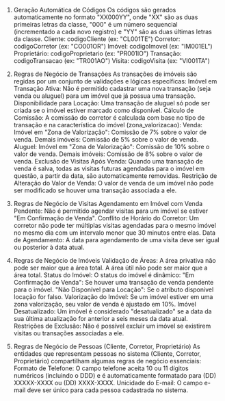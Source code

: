 1. Geração Automática de Códigos
Os códigos são gerados automaticamente no formato "XX000YY", onde "XX" são as duas primeiras letras da classe, "000" é um número sequencial (incrementado a cada novo registro) e "YY" são as duas últimas letras da classe.
Cliente: codigoCliente (ex: "CL001TE")
Corretor: codigoCorretor (ex: "CO001OR")
Imóvel: codigoImovel (ex: "IM001EL")
Proprietário: codigoProprietario (ex: "PR001IO")
Transação: codigoTransacao (ex: "TR001AO")
Visita: codigoVisita (ex: "VI001TA")

2. Regras de Negócio de Transações
As transações de imóveis são regidas por um conjunto de validações e lógicas específicas:
Imóvel em Transação Ativa:
Não é permitido cadastrar uma nova transação (seja venda ou aluguel) para um imóvel que já possua uma transação.
Disponibilidade para Locação:
Uma transação de aluguel só pode ser criada se o imóvel estiver marcado como disponível.
Cálculo de Comissão:
A comissão do corretor é calculada com base no tipo de transação e na característica do imóvel (zona_valorizacao):
Venda:
Imóvel em "Zona de Valorização": Comissão de 7% sobre o valor de venda.
Demais imóveis: Comissão de 5% sobre o valor de venda.
Aluguel:
Imóvel em "Zona de Valorização": Comissão de 10% sobre o valor de venda.
Demais imóveis: Comissão de 8% sobre o valor de venda.
Exclusão de Visitas Após Venda: Quando uma transação de venda é salva, todas as visitas futuras agendadas para o imóvel em questão, a partir da data, são automaticamente removidas.
Restrição de Alteração do Valor de Venda: O valor de venda de um imóvel não pode ser modificado se houver uma transação associada a ele.

3. Regras de Negócio de Visitas
Agendamento em Imóvel com Venda Pendente: Não é permitido agendar visitas para um imóvel se estiver "Em Confirmação de Venda".
Conflito de Horário do Corretor: Um corretor não pode ter múltiplas visitas agendadas para o mesmo imóvel no mesmo dia com um intervalo menor que 30 minutos entre elas.
Data de Agendamento: A data para agendamento de uma visita deve ser igual ou posterior à data atual.

4. Regras de Negócio de Imóveis
Validação de Áreas:
A área privativa não pode ser maior que a área total.
A área útil não pode ser maior que a área total.
Status do Imóvel: O status do imóvel é dinâmico:
"Em Confirmação de Venda": Se houver uma transação de venda pendente para o imóvel.
"Não Disponível para Locação": Se o atributo disponível locação for falso.
Valorização do Imóvel: Se um imóvel estiver em uma zona valorização, seu valor de venda é ajustado em 10%.
Imóvel Desatualizado: Um imóvel é considerado "desatualizado" se a data da sua última atualização for anterior a seis meses da data atual.
Restrições de Exclusão: Não é possível excluir um imóvel se existirem visitas ou transações associadas a ele.

5. Regras de Negócio de Pessoas (Cliente, Corretor, Proprietário)
As entidades que representam pessoas no sistema (Cliente, Corretor, Proprietário) compartilham algumas regras de negócio essenciais:
Formato de Telefone: O campo telefone aceita 10 ou 11 dígitos numéricos (incluindo o DDD) e é automaticamente formatado para (DD) XXXXX-XXXX ou (DD) XXXX-XXXX.
Unicidade do E-mail: O campo e-mail deve ser único para cada pessoa cadastrada no sistema.





















